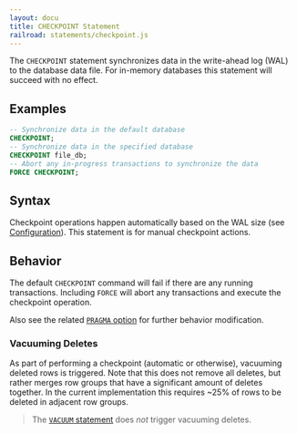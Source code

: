 ```yaml
---
layout: docu
title: CHECKPOINT Statement
railroad: statements/checkpoint.js
---
```


The `CHECKPOINT` statement synchronizes data in the write-ahead log (WAL) to the database data file. For in-memory
databases this statement will succeed with no effect.

## Examples

```sql
-- Synchronize data in the default database
CHECKPOINT;
-- Synchronize data in the specified database
CHECKPOINT file_db;
-- Abort any in-progress transactions to synchronize the data
FORCE CHECKPOINT;
```

## Syntax

<div id="rrdiagram1"></div>

Checkpoint operations happen automatically based on the WAL size (see [Configuration](../configuration)). This
statement is for manual checkpoint actions.

## Behavior

The default `CHECKPOINT` command will fail if there are any running transactions. Including `FORCE` will abort any
transactions and execute the checkpoint operation.

Also see the related [`PRAGMA` option](../pragmas#force_checkpoint) for further behavior modification.

### Vacuuming Deletes

As part of performing a checkpoint (automatic or otherwise), vacuuming deleted rows is triggered. Note that this does not remove all deletes, but rather merges row groups that have a significant amount of deletes together. In the current implementation this requires ~25% of rows to be deleted in adjacent row groups.

> The [`VACUUM` statement](vacuum) does _not_ trigger vacuuming deletes.
